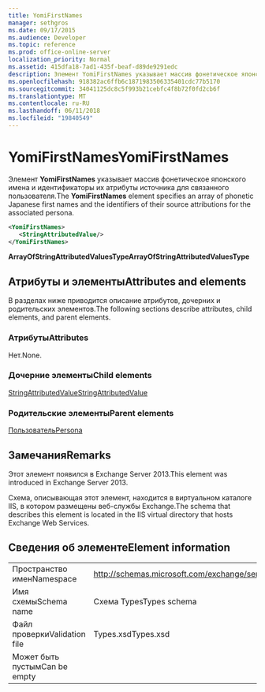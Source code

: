 ```yaml
---
title: YomiFirstNames
manager: sethgros
ms.date: 09/17/2015
ms.audience: Developer
ms.topic: reference
ms.prod: office-online-server
localization_priority: Normal
ms.assetid: 415dfa18-7ad1-435f-beaf-d89de9291edc
description: Элемент YomiFirstNames указывает массив фонетическое японского имена и идентификаторы их атрибуты источника для связанного пользователя.
ms.openlocfilehash: 918382ac6ffb6c1871983506335401cdc77b5170
ms.sourcegitcommit: 34041125dc8c5f993b21cebfc4f8b72f0fd2cb6f
ms.translationtype: MT
ms.contentlocale: ru-RU
ms.lasthandoff: 06/11/2018
ms.locfileid: "19840549"
---
```

# <a name="yomifirstnames"></a><span data-ttu-id="4b503-103">YomiFirstNames</span><span class="sxs-lookup"><span data-stu-id="4b503-103">YomiFirstNames</span></span>

<span data-ttu-id="4b503-104">Элемент **YomiFirstNames** указывает массив фонетическое японского имена и идентификаторы их атрибуты источника для связанного пользователя.</span><span class="sxs-lookup"><span data-stu-id="4b503-104">The **YomiFirstNames** element specifies an array of phonetic Japanese first names and the identifiers of their source attributions for the associated persona.</span></span> 
  
```XML
<YomiFirstNames>
   <StringAttributedValue/>
</YomiFirstNames>
```

 <span data-ttu-id="4b503-105">**ArrayOfStringAttributedValuesType**</span><span class="sxs-lookup"><span data-stu-id="4b503-105">**ArrayOfStringAttributedValuesType**</span></span>
## <a name="attributes-and-elements"></a><span data-ttu-id="4b503-106">Атрибуты и элементы</span><span class="sxs-lookup"><span data-stu-id="4b503-106">Attributes and elements</span></span>

<span data-ttu-id="4b503-107">В разделах ниже приводится описание атрибутов, дочерних и родительских элементов.</span><span class="sxs-lookup"><span data-stu-id="4b503-107">The following sections describe attributes, child elements, and parent elements.</span></span>
  
### <a name="attributes"></a><span data-ttu-id="4b503-108">Атрибуты</span><span class="sxs-lookup"><span data-stu-id="4b503-108">Attributes</span></span>

<span data-ttu-id="4b503-109">Нет.</span><span class="sxs-lookup"><span data-stu-id="4b503-109">None.</span></span>
  
### <a name="child-elements"></a><span data-ttu-id="4b503-110">Дочерние элементы</span><span class="sxs-lookup"><span data-stu-id="4b503-110">Child elements</span></span>

[<span data-ttu-id="4b503-111">StringAttributedValue</span><span class="sxs-lookup"><span data-stu-id="4b503-111">StringAttributedValue</span></span>](stringattributedvalue.md)
  
### <a name="parent-elements"></a><span data-ttu-id="4b503-112">Родительские элементы</span><span class="sxs-lookup"><span data-stu-id="4b503-112">Parent elements</span></span>

[<span data-ttu-id="4b503-113">Пользователь</span><span class="sxs-lookup"><span data-stu-id="4b503-113">Persona</span></span>](persona.md)
  
## <a name="remarks"></a><span data-ttu-id="4b503-114">Замечания</span><span class="sxs-lookup"><span data-stu-id="4b503-114">Remarks</span></span>

<span data-ttu-id="4b503-115">Этот элемент появился в Exchange Server 2013.</span><span class="sxs-lookup"><span data-stu-id="4b503-115">This element was introduced in Exchange Server 2013.</span></span>
  
<span data-ttu-id="4b503-116">Схема, описывающая этот элемент, находится в виртуальном каталоге IIS, в котором размещены веб-службы Exchange.</span><span class="sxs-lookup"><span data-stu-id="4b503-116">The schema that describes this element is located in the IIS virtual directory that hosts Exchange Web Services.</span></span>
  
## <a name="element-information"></a><span data-ttu-id="4b503-117">Сведения об элементе</span><span class="sxs-lookup"><span data-stu-id="4b503-117">Element information</span></span>

|||
|:-----|:-----|
|<span data-ttu-id="4b503-118">Пространство имен</span><span class="sxs-lookup"><span data-stu-id="4b503-118">Namespace</span></span>  <br/> |http://schemas.microsoft.com/exchange/services/2006/types  <br/> |
|<span data-ttu-id="4b503-119">Имя схемы</span><span class="sxs-lookup"><span data-stu-id="4b503-119">Schema name</span></span>  <br/> |<span data-ttu-id="4b503-120">Схема Types</span><span class="sxs-lookup"><span data-stu-id="4b503-120">Types schema</span></span>  <br/> |
|<span data-ttu-id="4b503-121">Файл проверки</span><span class="sxs-lookup"><span data-stu-id="4b503-121">Validation file</span></span>  <br/> |<span data-ttu-id="4b503-122">Types.xsd</span><span class="sxs-lookup"><span data-stu-id="4b503-122">Types.xsd</span></span>  <br/> |
|<span data-ttu-id="4b503-123">Может быть пустым</span><span class="sxs-lookup"><span data-stu-id="4b503-123">Can be empty</span></span>  <br/> ||
   

